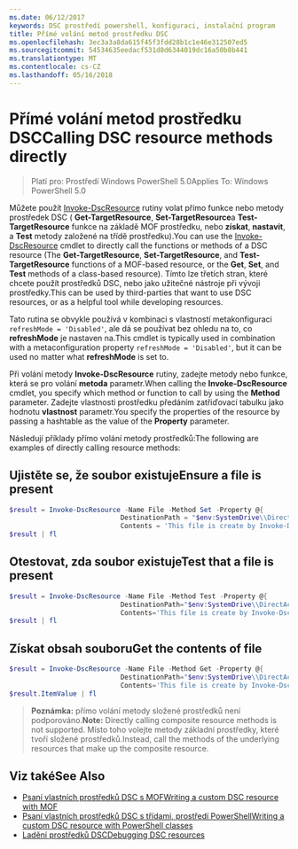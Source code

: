 ```yaml
---
ms.date: 06/12/2017
keywords: DSC prostředí powershell, konfiguraci, instalační program
title: Přímé volání metod prostředku DSC
ms.openlocfilehash: 3ec3a3a8da615f45f3fdd28b1c1e46e312507ed5
ms.sourcegitcommit: 54534635eedacf531d8d6344019dc16a50b8b441
ms.translationtype: MT
ms.contentlocale: cs-CZ
ms.lasthandoff: 05/16/2018
---
```

# <a name="calling-dsc-resource-methods-directly"></a><span data-ttu-id="f6e20-103">Přímé volání metod prostředku DSC</span><span class="sxs-lookup"><span data-stu-id="f6e20-103">Calling DSC resource methods directly</span></span>

><span data-ttu-id="f6e20-104">Platí pro: Prostředí Windows PowerShell 5.0</span><span class="sxs-lookup"><span data-stu-id="f6e20-104">Applies To: Windows PowerShell 5.0</span></span>

<span data-ttu-id="f6e20-105">Můžete použít [Invoke-DscResource](https://technet.microsoft.com/library/mt517869.aspx) rutiny volat přímo funkce nebo metody prostředek DSC ( **Get-TargetResource**, **Set-TargetResource**a  **Test-TargetResource** funkce na základě MOF prostředku, nebo **získat**, **nastavit**, a **Test** metody založené na třídě prostředku).</span><span class="sxs-lookup"><span data-stu-id="f6e20-105">You can use the [Invoke-DscResource](https://technet.microsoft.com/library/mt517869.aspx) cmdlet to directly call the functions or methods of a DSC resource (The **Get-TargetResource**, **Set-TargetResource**, and **Test-TargetResource** functions of a MOF-based resource, or the **Get**, **Set**, and **Test** methods of a class-based resource).</span></span>
<span data-ttu-id="f6e20-106">Tímto lze třetích stran, které chcete použít prostředků DSC, nebo jako užitečné nástroje při vývoji prostředky.</span><span class="sxs-lookup"><span data-stu-id="f6e20-106">This can be used by third-parties that want to use DSC resources, or as a helpful tool while developing resources.</span></span>

<span data-ttu-id="f6e20-107">Tato rutina se obvykle používá v kombinaci s vlastností metakonfiguraci `refreshMode = 'Disabled'`, ale dá se používat bez ohledu na to, co **refreshMode** je nastaven na.</span><span class="sxs-lookup"><span data-stu-id="f6e20-107">This cmdlet is typically used in combination with a metaconfiguration property `refreshMode = 'Disabled'`, but it can be used no matter what **refreshMode** is set to.</span></span>

<span data-ttu-id="f6e20-108">Při volání metody **Invoke-DscResource** rutiny, zadejte metody nebo funkce, která se pro volání **metoda** parametr.</span><span class="sxs-lookup"><span data-stu-id="f6e20-108">When calling the **Invoke-DscResource** cmdlet, you specify which method or function to call by using the **Method** parameter.</span></span> <span data-ttu-id="f6e20-109">Zadejte vlastnosti prostředku předáním zatřiďovací tabulku jako hodnotu **vlastnost** parametr.</span><span class="sxs-lookup"><span data-stu-id="f6e20-109">You specify the properties of the resource by passing a hashtable as the value of the **Property** parameter.</span></span>

<span data-ttu-id="f6e20-110">Následují příklady přímo volání metody prostředků:</span><span class="sxs-lookup"><span data-stu-id="f6e20-110">The following are examples of directly calling resource methods:</span></span>

## <a name="ensure-a-file-is-present"></a><span data-ttu-id="f6e20-111">Ujistěte se, že soubor existuje</span><span class="sxs-lookup"><span data-stu-id="f6e20-111">Ensure a file is present</span></span>

```powershell
$result = Invoke-DscResource -Name File -Method Set -Property @{
                            DestinationPath = "$env:SystemDrive\\DirectAccess.txt";
                            Contents = 'This file is create by Invoke-DscResource'} -Verbose
$result | fl
```

## <a name="test-that-a-file-is-present"></a><span data-ttu-id="f6e20-112">Otestovat, zda soubor existuje</span><span class="sxs-lookup"><span data-stu-id="f6e20-112">Test that a file is present</span></span>

```powershell
$result = Invoke-DscResource -Name File -Method Test -Property @{
                            DestinationPath="$env:SystemDrive\\DirectAccess.txt";
                            Contents='This file is create by Invoke-DscResource'} -Verbose
$result | fl
```

## <a name="get-the-contents-of-file"></a><span data-ttu-id="f6e20-113">Získat obsah souboru</span><span class="sxs-lookup"><span data-stu-id="f6e20-113">Get the contents of file</span></span>

```powershell
$result = Invoke-DscResource -Name File -Method Get -Property @{
                            DestinationPath="$env:SystemDrive\\DirectAccess.txt";
                            Contents='This file is create by Invoke-DscResource'} -Verbose
$result.ItemValue | fl
```

><span data-ttu-id="f6e20-114">**Poznámka:** přímo volání metody složené prostředků není podporováno.</span><span class="sxs-lookup"><span data-stu-id="f6e20-114">**Note:** Directly calling composite resource methods is not supported.</span></span> <span data-ttu-id="f6e20-115">Místo toho volejte metody základní prostředky, které tvoří složené prostředků.</span><span class="sxs-lookup"><span data-stu-id="f6e20-115">Instead, call the methods of the underlying resources that make up the composite resource.</span></span>

## <a name="see-also"></a><span data-ttu-id="f6e20-116">Viz také</span><span class="sxs-lookup"><span data-stu-id="f6e20-116">See Also</span></span>
- [<span data-ttu-id="f6e20-117">Psaní vlastních prostředků DSC s MOF</span><span class="sxs-lookup"><span data-stu-id="f6e20-117">Writing a custom DSC resource with MOF</span></span>](authoringResourceMOF.md)
- [<span data-ttu-id="f6e20-118">Psaní vlastních prostředků DSC s třídami, prostředí PowerShell</span><span class="sxs-lookup"><span data-stu-id="f6e20-118">Writing a custom DSC resource with PowerShell classes</span></span>](authoringResourceClass.md)
- [<span data-ttu-id="f6e20-119">Ladění prostředků DSC</span><span class="sxs-lookup"><span data-stu-id="f6e20-119">Debugging DSC resources</span></span>](debugResource.md)